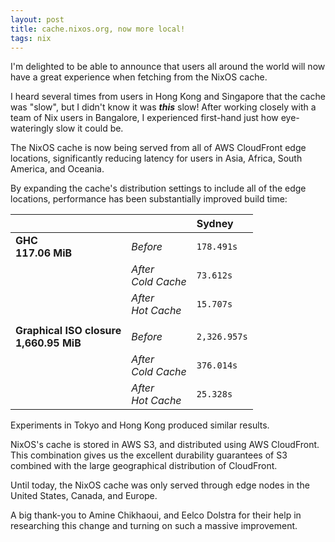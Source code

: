 ```yaml
---
layout: post
title: cache.nixos.org, now more local!
tags: nix
---
```



I'm delighted to be able to announce that users all around the world
will now have a great experience when fetching from the NixOS cache.


I heard several times from users in Hong Kong and Singapore that the
cache was "slow", but I didn't know it was **_this_** slow! After
working closely with a team of Nix users in Bangalore, I experienced
first-hand just how eye-wateringly slow it could be.


The NixOS cache is now being served from all of AWS CloudFront edge
locations, significantly reducing latency for users in Asia, Africa,
South America, and Oceania.


By expanding the cache's distribution settings to include all of the
edge locations, performance has been substantially improved build
time:


|                                             |                         | Sydney       |
| ------------------------------------------- | ----------------------- | :----------- |
| **GHC<br/>117.06 MiB**                      | _Before_                | `178.491s`   |
|                                             | _After<br />Cold Cache_ | `73.612s`    |
|                                             | _After<br />Hot Cache_  | `15.707s`    |
|                                             |                         |              |
| **Graphical ISO closure<br/>1,660.95 MiB**  | _Before_                | `2,326.957s`  |
|                                             | _After<br />Cold Cache_ | `376.014s`   |
|                                             | _After<br />Hot Cache_  | `25.328s`    |


Experiments in Tokyo and Hong Kong produced similar results.


NixOS's cache is stored in AWS S3, and distributed using AWS
CloudFront. This combination gives us the excellent durability
guarantees of S3 combined with the large geographical distribution of
CloudFront.


Until today, the NixOS cache was only served through edge nodes in the
United States, Canada, and Europe.


A big thank-you to Amine Chikhaoui, and Eelco Dolstra for their help
in researching this change and turning on such a massive improvement.
